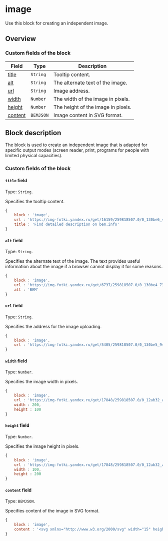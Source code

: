 # image

Use this block for creating an independent image.

## Overview

### Custom fields of the block

| Field | Type | Description |
| ---- | --- | -------- |
| <a href="#title">title</a> | <code>String</code> | Tooltip content. |
| <a href="#alt">alt</a> | <code>String</code> | The alternate text of the image. |
| <a href="#url">url</a> | <code>String</code> | Image address. |
| <a href="#width">width</a> | <code>Number</code> | The width of the image in pixels. |
| <a href="#height">height</a> | <code>Number</code> | The height of the image in pixels. |
| <a href="#content">content</a> | <code>BEMJSON</code> | Image content in SVG format. |

## Block description

The block is used to create an independent image that is adapted for specific output modes (screen reader, print, programs for people with limited physical capacities).

### Custom fields of the block

<a name="title"></a>
#### `title` field

Type: `String`.

Specifies the tooltip content.

```js
{
    block : 'image',
    url : 'https://img-fotki.yandex.ru/get/16159/259818507.0/0_130be6_4116d8e7_S',
    title : 'Find detailed description on bem.info'
}
```

<a name="alt"></a>
#### `alt` field

Type: `String`.

Specifies the alternate text of the image. The text provides useful information about the image if a browser cannot display it for some reasons.

```js
{
    block : 'image',
    url : 'https://img-fotki.yandex.ru/get/6737/259818507.0/0_130be4_7315e1e0_S',
    alt : 'BEM'
}
```

<a name="url"></a>
#### `url` field

Type: `String`.

Specifies the address for the image uploading.

```js
{
    block : 'image',
    url : 'https://img-fotki.yandex.ru/get/5405/259818507.0/0_130be5_948d59aa_S'
}
```

<a name="width"></a>

#### `width` field

Type: `Number`.

Specifies the image width in pixels.

```js
{
    block : 'image',
    url : 'https://img-fotki.yandex.ru/get/17848/259818507.0/0_12ab32_a798a820_X5L',
    width : 200,
    height : 100
}
```

<a name="height"></a>

#### `height` field

Type: `Number`.

Specifies the image height in pixels.

```js
{
    block : 'image',
    url : 'https://img-fotki.yandex.ru/get/17848/259818507.0/0_12ab32_a798a820_X5L',
    width : 100,
    height : 200
}
```

<a name="content"></a>

#### `content` field

Type: `BEMJSON`.

Specifies content of the image in SVG format.

```js
{
    block : 'image',
    content : '<svg xmlns="http://www.w3.org/2000/svg" width="15" height="16"><path d="M13.5.5l-8 12L1.7 8l-1 1.6L5.6 15l9.1-13.4z"/></svg>'
}
```
